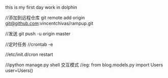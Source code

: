 this is my first day work in dolphin

//添加到远程仓库
git remote add origin git@github.com:vincentchivas/rampup.git

//发送
git push -u origin master

//定时任务
//crontab -e

//etc/init.d/cron restart

//ipython manage.py shell  交互模式
//eg: from blog.models.py import Users  user=Users()
